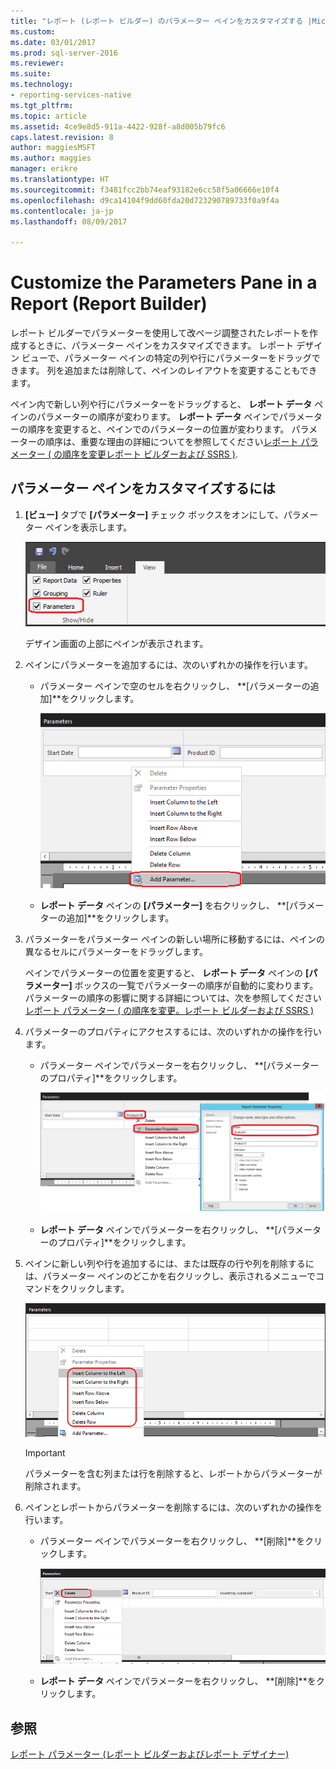 ```yaml
---
title: "レポート (レポート ビルダー) のパラメーター ペインをカスタマイズする |Microsoft ドキュメント"
ms.custom: 
ms.date: 03/01/2017
ms.prod: sql-server-2016
ms.reviewer: 
ms.suite: 
ms.technology:
- reporting-services-native
ms.tgt_pltfrm: 
ms.topic: article
ms.assetid: 4ce9e8d5-911a-4422-928f-a8d005b79fc6
caps.latest.revision: 8
author: maggiesMSFT
ms.author: maggies
manager: erikre
ms.translationtype: HT
ms.sourcegitcommit: f3481fcc2bb74eaf93182e6cc58f5a06666e10f4
ms.openlocfilehash: d9ca14104f9dd60fda20d723290789733f0a9f4a
ms.contentlocale: ja-jp
ms.lasthandoff: 08/09/2017

---
```

# <a name="customize-the-parameters-pane-in-a-report-report-builder"></a>Customize the Parameters Pane in a Report (Report Builder)
  レポート ビルダーでパラメーターを使用して改ページ調整されたレポートを作成するときに、パラメーター ペインをカスタマイズできます。 レポート デザイン ビューで、パラメーター ペインの特定の列や行にパラメーターをドラッグできます。 列を追加または削除して、ペインのレイアウトを変更することもできます。  
  
 ペイン内で新しい列や行にパラメーターをドラッグすると、 **レポート データ** ペインのパラメーターの順序が変わります。 **レポート データ** ペインでパラメーターの順序を変更すると、ペインでのパラメーターの位置が変わります。 パラメーターの順序は、重要な理由の詳細についてを参照してください[レポート パラメーター &#40; の順序を変更レポート ビルダーおよび SSRS &#41;](../../reporting-services/report-design/change-the-order-of-a-report-parameter-report-builder-and-ssrs.md).  
  
## <a name="to-customize-the-parameters-pane"></a>パラメーター ペインをカスタマイズするには  
  
1.  **[ビュー]** タブで **[パラメーター]** チェック ボックスをオンにして、パラメーター ペインを表示します。  
  
     ![パラメーター ペインの表示 タブからアクセス](../../reporting-services/report-design/media/ssrs-customparameter-accessparameterpanedesignmode.png "パラメーター ペインの表示 タブからアクセス")  
  
     デザイン画面の上部にペインが表示されます。  
  
2.  ペインにパラメーターを追加するには、次のいずれかの操作を行います。  
  
    -   パラメーター ペインで空のセルを右クリックし、 **[パラメーターの追加]**をクリックします。  
  
         ![新しいパラメーターをパラメーター ペインから追加](../../reporting-services/report-design/media/ssrs-customizeparameter-addnewparameter.png "パラメーター ペインから、新しいパラメーターを追加")  
  
    -   **レポート データ** ペインの **[パラメーター]** を右クリックし、 **[パラメーターの追加]**をクリックします。  
  
3.  パラメーターをパラメーター ペインの新しい場所に移動するには、ペインの異なるセルにパラメーターをドラッグします。  
  
     ペインでパラメーターの位置を変更すると、 **レポート データ** ペインの **[パラメーター]** ボックスの一覧でパラメーターの順序が自動的に変わります。 パラメーターの順序の影響に関する詳細については、次を参照してください[レポート パラメーター &#40; の順序を変更。レポート ビルダーおよび SSRS &#41;](../../reporting-services/report-design/change-the-order-of-a-report-parameter-report-builder-and-ssrs.md)  
  
4.  パラメーターのプロパティにアクセスするには、次のいずれかの操作を行います。  
  
    -   パラメーター ペインでパラメーターを右クリックし、 **[パラメーターのプロパティ]**をクリックします。  
  
         ![パラメーター ペインのパラメーターのプロパティにアクセス](../../reporting-services/report-design/media/ssrs-customizeparameter-accessparameterproperties-composite.png "パラメーター ペインのパラメーターのプロパティにアクセス")  
  
    -   **レポート データ** ペインでパラメーターを右クリックし、 **[パラメーターのプロパティ]**をクリックします。  
  
5.  ペインに新しい列や行を追加するには、または既存の行や列を削除するには、パラメーター ペインのどこかを右クリックし、表示されるメニューでコマンドをクリックします。  
  
     ![パラメーター ペインに行と列を追加](../../reporting-services/report-design/media/ssrs-customparameter-addcolumnsrows.png "パラメーター ペインに行と列を追加")  
  
    > [!IMPORTANT]  
    >  パラメーターを含む列または行を削除すると、レポートからパラメーターが削除されます。  
  
6.  ペインとレポートからパラメーターを削除するには、次のいずれかの操作を行います。  
  
    -   パラメーター ペインでパラメーターを右クリックし、  **[削除]**をクリックします。  
  
         ![パラメーター ペインからパラメーターを削除する](../../reporting-services/report-design/media/ssrs-customparameter-deleteparameter.png "パラメーター ペインからパラメーターを削除します。")  
  
    -   **レポート データ** ペインでパラメーターを右クリックし、 **[削除]**をクリックします。  
  
## <a name="see-also"></a>参照  
 [レポート パラメーター &#40;レポート ビルダーおよびレポート デザイナー&#41;](../../reporting-services/report-design/report-parameters-report-builder-and-report-designer.md)  
  
  
